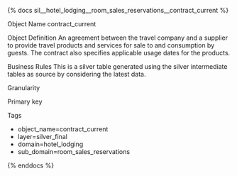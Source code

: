 {% docs sil__hotel_lodging__room_sales_reservations__contract_current %}

Object Name
contract_current

Object Definition
An agreement between the travel company and a supplier to provide travel products and services for sale to and consumption by guests. The contract also specifies applicable usage dates for the products.

Business Rules
This is a silver table generated using the silver intermediate tables as source by considering the latest data.

Granularity

Primary key

Tags
- object_name=contract_current
- layer=silver_final
- domain=hotel_lodging
- sub_domain=room_sales_reservations

{% enddocs %}